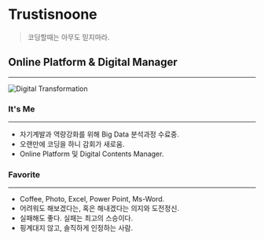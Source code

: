 # Trustisnoone
> 코딩할때는 아무도 믿지마라.

## **Online Platform & Digital Manager**
***
![Digital Transformation](https://crosstechcom.com/wp-content/uploads/2020/09/Digital-Transformation-min.png)

### **It's Me**
***
- 자기계발과 역량강화를 위해 Big Data 분석과정 수료중.
- 오랜만에 코딩을 하니 감회가 새로움.
- Online Platform 및 Digital Contents Manager.
  
### **Favorite**
***
- Coffee, Photo, Excel, Power Point, Ms-Word.
- 어려워도 해보겠다는, 혹은 해내겠다는 의지와 도전정신.
- 실패해도 좋다. 실패는 최고의 스승이다.
- 핑계대지 않고, 솔직하게 인정하는 사람.
